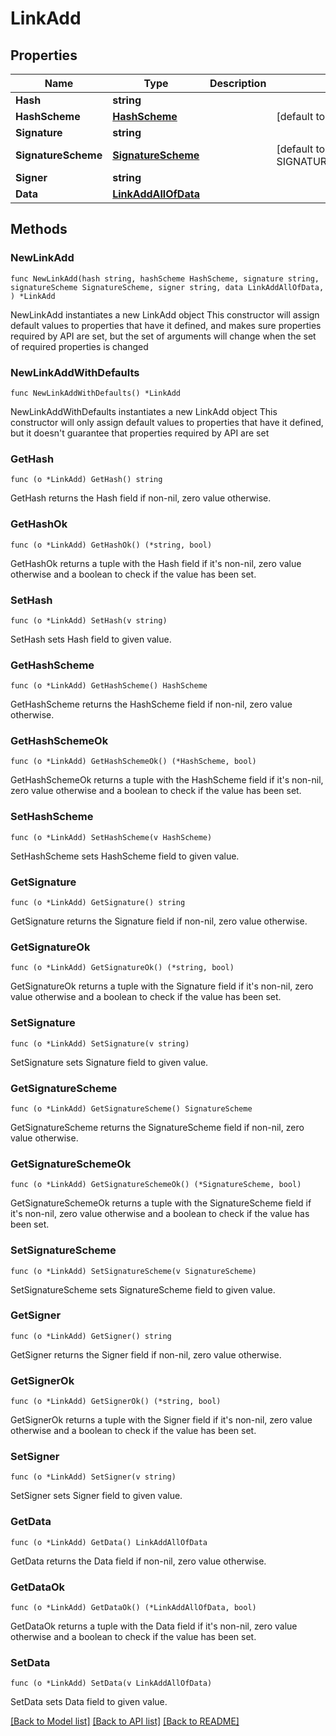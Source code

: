# LinkAdd

## Properties

Name | Type | Description | Notes
------------ | ------------- | ------------- | -------------
**Hash** | **string** |  | 
**HashScheme** | [**HashScheme**](HashScheme.md) |  | [default to HASHSCHEME_HASH_SCHEME_BLAKE3]
**Signature** | **string** |  | 
**SignatureScheme** | [**SignatureScheme**](SignatureScheme.md) |  | [default to SIGNATURESCHEME_SIGNATURE_SCHEME_ED25519]
**Signer** | **string** |  | 
**Data** | [**LinkAddAllOfData**](LinkAddAllOfData.md) |  | 

## Methods

### NewLinkAdd

`func NewLinkAdd(hash string, hashScheme HashScheme, signature string, signatureScheme SignatureScheme, signer string, data LinkAddAllOfData, ) *LinkAdd`

NewLinkAdd instantiates a new LinkAdd object
This constructor will assign default values to properties that have it defined,
and makes sure properties required by API are set, but the set of arguments
will change when the set of required properties is changed

### NewLinkAddWithDefaults

`func NewLinkAddWithDefaults() *LinkAdd`

NewLinkAddWithDefaults instantiates a new LinkAdd object
This constructor will only assign default values to properties that have it defined,
but it doesn't guarantee that properties required by API are set

### GetHash

`func (o *LinkAdd) GetHash() string`

GetHash returns the Hash field if non-nil, zero value otherwise.

### GetHashOk

`func (o *LinkAdd) GetHashOk() (*string, bool)`

GetHashOk returns a tuple with the Hash field if it's non-nil, zero value otherwise
and a boolean to check if the value has been set.

### SetHash

`func (o *LinkAdd) SetHash(v string)`

SetHash sets Hash field to given value.


### GetHashScheme

`func (o *LinkAdd) GetHashScheme() HashScheme`

GetHashScheme returns the HashScheme field if non-nil, zero value otherwise.

### GetHashSchemeOk

`func (o *LinkAdd) GetHashSchemeOk() (*HashScheme, bool)`

GetHashSchemeOk returns a tuple with the HashScheme field if it's non-nil, zero value otherwise
and a boolean to check if the value has been set.

### SetHashScheme

`func (o *LinkAdd) SetHashScheme(v HashScheme)`

SetHashScheme sets HashScheme field to given value.


### GetSignature

`func (o *LinkAdd) GetSignature() string`

GetSignature returns the Signature field if non-nil, zero value otherwise.

### GetSignatureOk

`func (o *LinkAdd) GetSignatureOk() (*string, bool)`

GetSignatureOk returns a tuple with the Signature field if it's non-nil, zero value otherwise
and a boolean to check if the value has been set.

### SetSignature

`func (o *LinkAdd) SetSignature(v string)`

SetSignature sets Signature field to given value.


### GetSignatureScheme

`func (o *LinkAdd) GetSignatureScheme() SignatureScheme`

GetSignatureScheme returns the SignatureScheme field if non-nil, zero value otherwise.

### GetSignatureSchemeOk

`func (o *LinkAdd) GetSignatureSchemeOk() (*SignatureScheme, bool)`

GetSignatureSchemeOk returns a tuple with the SignatureScheme field if it's non-nil, zero value otherwise
and a boolean to check if the value has been set.

### SetSignatureScheme

`func (o *LinkAdd) SetSignatureScheme(v SignatureScheme)`

SetSignatureScheme sets SignatureScheme field to given value.


### GetSigner

`func (o *LinkAdd) GetSigner() string`

GetSigner returns the Signer field if non-nil, zero value otherwise.

### GetSignerOk

`func (o *LinkAdd) GetSignerOk() (*string, bool)`

GetSignerOk returns a tuple with the Signer field if it's non-nil, zero value otherwise
and a boolean to check if the value has been set.

### SetSigner

`func (o *LinkAdd) SetSigner(v string)`

SetSigner sets Signer field to given value.


### GetData

`func (o *LinkAdd) GetData() LinkAddAllOfData`

GetData returns the Data field if non-nil, zero value otherwise.

### GetDataOk

`func (o *LinkAdd) GetDataOk() (*LinkAddAllOfData, bool)`

GetDataOk returns a tuple with the Data field if it's non-nil, zero value otherwise
and a boolean to check if the value has been set.

### SetData

`func (o *LinkAdd) SetData(v LinkAddAllOfData)`

SetData sets Data field to given value.



[[Back to Model list]](../README.md#documentation-for-models) [[Back to API list]](../README.md#documentation-for-api-endpoints) [[Back to README]](../README.md)



